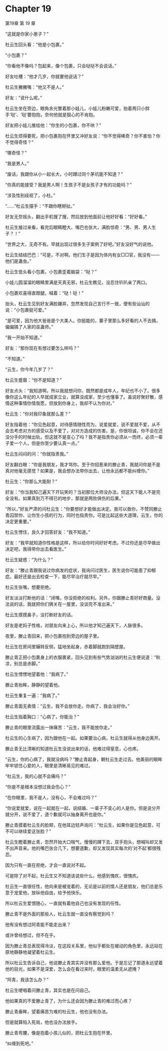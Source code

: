 # Chapter 19

第19章 第 19 章

“这就是你家小崽子？”

杜云生回头看：“他是小包裹。”

“小包裹？”

“你看他不像吗？包起来，像个包裹，只会哒哒不会说话。”

好友吐槽：“他才几岁，你就要他说话？”

杜云生撇撇嘴：“他又不是人。”

好友：“说什么呢。”

杜云生坐在旁边，眼角余光瞥着那小娃儿，小娃儿粉嫩可爱，抬着两只小胖手‘哒’、‘哒’要抱抱，奈何他就是狠心的不肯抱。

好友把小娃儿推给他：“你生的小包裹，你不哄？”

杜云生烦得要死，把小包裹抱在怀里又冲好友说：“你不觉得稀奇？你不害怕？你不觉得奇怪？”

“哪奇怪？”

“我是男人。”

“废话，我跟你从小一起长大，小时蹲过同个茅坑能不知道？”

“你真的能接受？我是男人啊！生孩子不是女孩子才有的功能吗？”

“涉及性别歧视了，小杜。”

“……”杜云生摆手：“不跟你瞎掰扯。”

好友无奈摇头，翻出手机搜了搜，然后放到他面前让他好好看：“好好看。”

杜云生接过来看，看完后眼睛瞪大、嘴巴也张大，满脸惊奇：“男、男、男人生子？！”

“世界之大，无奇不有。早就出现过很多生子案例了好吧。”好友没好气的说他。

杜云生结结巴巴：“可是，不对啊。他们生子是因为体内有女□□官，我没有——他们是蛊虫。”

杜云生低头看小包裹，小包裹歪着脑袋：“哒？”

小娃儿圆溜溜的眼睛里满是天真无邪，杜云生瞧见，没忍住叭叭亲了两口。

小包裹欢喜得直蹬腿，喊着：“哒！哒！”

抬头，杜云生见到好友满脸嫌弃，忽然发现自己言行不一致，便有些讪讪的说：“小包裹挺可爱。”

“是可爱，因为他大爸爸是个大美人。你挺能的，寨子里那么多好看的人不去搞，偏偏搞了人家的巫蛊师。”

“我一开始不知道。”

好友：“那你现在有想过要怎么样吗？”

“不知道。”

“云生，你今年几岁了？”

杜云生蹙眉：“你不是知道？”

好友点头：“我知道啊，所以我就想问你，既然都是成年人，年纪也不小了。很多像你这么年纪的人早就成家立业，就算没成家，至少也懂事了。虽说好聚好散，感情这种事情你情我愿，但放到你身上，我却不认为你对。”

杜云生：“你对我印象就那么差？”

好友指着他：“你见色起意，对待感情随性而为，说爱就爱，说不爱就不爱，从不会去考虑对方的感受以及不爱了，对对方造成的伤害。是，你很坦诚，你不会在还没分手的时候出轨，但这就不是变心了吗？我不是指责你必须从一而终，必须一辈子爱一个人，但是你至少要认真一点。”

杜云生闷闷的问：“你就指责我。”

好友翻白眼：“你是我朋友，我才骂你。至于你招惹来的滕止青，我就问你是不是真对他毫无感觉？如果是，我会想办法带你出去，让他永远都不能纠缠你。”

杜云生：“你那么大能耐？”

好友：“你当我知己遍天下开玩笑的？当初那位大师没办法，但这天下能人不是完全没有。如果真到万不得已的地步，那就是两败俱伤的后果。”

“所以，”好友严肃的问杜云生：“你要想好才能做出决定。我可以救你，不赞同滕止青囚禁你、让你生小孩的行为，同时也指责你。可是比起这些大道理，云生，你的决定更重要。”

杜云生愣住，良久才回答好友：“我不知道。”

好友：“我早就知道你性格是这样，所以给你时间好好考虑。不过你还是尽早做出决定吧，我得带你出去看医生。”

杜云生疑惑：“为什么？”

好友：“滕止青跟我说过你病发的症状，我询问过医生，医生说你可能患了抑郁症。最好还是出去检查一下，能尽早治疗就尽早。”

杜云生张嘴，想要拒绝。

好友淡淡打断他的话：“闭嘴，你没拒绝的权利。另外，你跟滕止青好好商量。没法说的话，我就把你们俩关在一屋里，没谈完不准出来。”

杜云生摸摸鼻子，没打断好友的话。

好友是老妈子性格，对朋友向来上心，所以他才知己遍天下，人脉很多。

夜里，滕止青回来，把小包裹抱到旁边的屋子里。

杜云生在房间里辗转反侧，猛地坐起身，赤着脚就跑到隔壁屋。

滕止青正把小包裹身上的衣服裹紧，回头见到有些气势汹汹的杜云生便说道：“秋凉，别总是赤脚。”

杜云生愣愣地望着他：“我病了。”

滕止青抬眸，静静的望着他。

杜云生重复一遍：“我病了。”

滕止青面无表情：“云生，我不会放你走。你病了，我会治好你。”

杜云生指着胸口：“心病了，你能治？”

滕止青的眼里流露出一抹痛苦：“云生，我不能放你走。”

杜云生的心生病了，因为跟他在一起。如果要治心病，杜云生就得从他身边离开。

滕止青无比清晰的知道杜云生没说出来的话，他难过得窒息，心也疼。

“云生，你的心病了，我就没病吗？”滕止青起身，朝杜云生走过去。他美丽的眼眸牢牢锁住心爱的人，眼里是清晰易见的难过。

“杜云生，我的心就不会痛吗？”

“你是不是根本没想过我会伤心？”

“在你眼里，我不是人，没有心，不会难过吗？”

“你说爱就爱，说在一起就在一起，说结婚、一辈子不变心的人是你。但是说分开就分开，说不爱了，道个歉就可以抽身离开也是你。”

滕止青摸着杜云生的脸颊，在他耳边轻声询问：“杜云生，如果你是见色起意，可不可以继续爱这张脸？”

杜云生瞪着滕止青，忽然开始大口喘气，慢慢的蹲下去，双手抱头，想喊叫却又发不出声音来。他的嘴巴张合几下，想要道歉，却又发现其实每次的‘对不起’都很残忍。

因为只有一直在拒绝，才会一直说对不起。

可是除了对不起，杜云生又不知道该说些什么，他感到愧疚，很愧疚。

杜云生一直很任性，他向来是被宠着的，无论是以前的情人还是朋友，他们总是乐意于宠爱他，放纵他自由，给予他快乐。

所以杜云生爱恨随心，一直就有着他自己也没有发现的任性。

滕止青不是外面的那些人，杜云生就一直没有察觉到吗？

他有没有想过阿青能不能走出来？

或许曾经想过，但不在乎。

因为滕止青总表现得冷淡，在这段关系里，他似乎都处在被动的角色里，永远站在原地静静地凝望着杜云生。

所以杜云生告诉自己，他说滕止青其实并没有那么爱他。于是忘记了那道永远望着他的目光，如果不是深爱，怎么会在看过来时，眼里的温柔无从遮掩？

“阿青，我该怎么办？”

杜云生哽咽着问滕止青，其实也是在问自己。

他如果真的不爱滕止青了，为什么还会因为滕止青的难过而心疼？

滕止青垂眸，望着痛苦为难的杜云生，他也没有办法。

但是就算陷入死局，他也没办法放手。

滕止青弯腰，像是抱着小孩儿似的，把杜云生抱在怀里。

“纠缠到死吧。”

